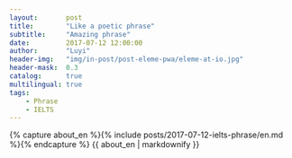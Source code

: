 ```yaml
---
layout:       post
title:        "Like a poetic phrase"
subtitle:     "Amazing phrase"
date:         2017-07-12 12:00:00
author:       "Luyi"
header-img:   "img/in-post/post-eleme-pwa/eleme-at-io.jpg"
header-mask:  0.3
catalog:      true
multilingual: true
tags:
    - Phrase
    - IELTS
---
```


<!-- English Version -->
<div class="en post-container">
    {% capture about_en %}{% include posts/2017-07-12-ielts-phrase/en.md %}{% endcapture %}
    {{ about_en | markdownify }}
</div>
